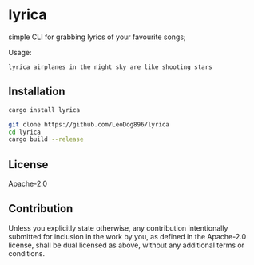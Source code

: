 # lyrica

simple CLI for grabbing lyrics of your favourite songs;

Usage:

```
lyrica airplanes in the night sky are like shooting stars
```

## Installation

```sh
cargo install lyrica
```

```sh
git clone https://github.com/LeoDog896/lyrica
cd lyrica
cargo build --release
```

## License

Apache-2.0

## Contribution

Unless you explicitly state otherwise, any contribution intentionally submitted for inclusion in the work by you, as defined in the Apache-2.0 license, shall be dual licensed as above, without any additional terms or conditions.
